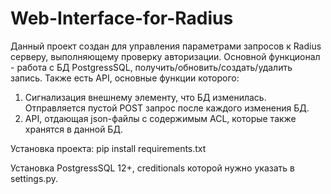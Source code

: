 # Web-Interface-for-Radius

Данный проект создан для управления параметрами запросов к Radius серверу, выполняющему проверку авторизации. Основной функционал - работа с БД PostgressSQL, получить/обновить/создать/удалить запись.
Также есть API, основные функции которого:
1. Сигнализация внешнему элементу, что БД изменилась. Отправляется пустой POST запрос после каждого изменения БД.
2. API, отдающая json-файлы с содержимым ACL, которые также хранятся в данной БД.

Установка проекта:
pip install requirements.txt

Установка PostgressSQL 12+, creditionals которой нужно указать в settings.py.
